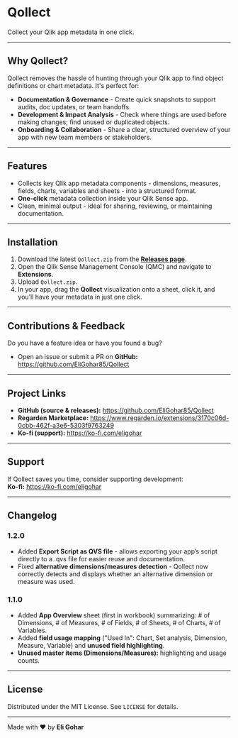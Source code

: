 # Qollect

Collect your Qlik app metadata in one click.

---

## Why Qollect?

Qollect removes the hassle of hunting through your Qlik app to find object definitions or chart metadata. It's perfect for:

- **Documentation & Governance** - Create quick snapshots to support audits, doc updates, or team handoffs.  
- **Development & Impact Analysis** - Check where things are used before making changes; find unused or duplicated objects.  
- **Onboarding & Collaboration** - Share a clear, structured overview of your app with new team members or stakeholders.

---

## Features

- Collects key Qlik app metadata components - dimensions, measures, fields, charts, variables and sheets - into a structured format.  
- **One-click** metadata collection inside your Qlik Sense app.  
- Clean, minimal output - ideal for sharing, reviewing, or maintaining documentation.

---

## Installation

1. Download the latest `Qollect.zip` from the **[Releases page](https://github.com/EliGohar85/Qollect/releases)**.  
2. Open the Qlik Sense Management Console (QMC) and navigate to **Extensions**.  
3. Upload `Qollect.zip`.  
4. In your app, drag the **Qollect** visualization onto a sheet, click it, and you’ll have your metadata in just one click.

---

## Contributions & Feedback

Do you have a feature idea or have you found a bug?  
- Open an issue or submit a PR on **GitHub:** https://github.com/EliGohar85/Qollect

---

## Project Links

- **GitHub (source & releases):** https://github.com/EliGohar85/Qollect
- **Regarden Marketplace:** https://www.regarden.io/extensions/3170c06d-0cbb-462f-a3e6-5303f9763249  
- **Ko-fi (support):** https://ko-fi.com/eligohar

---

## Support

If Qollect saves you time, consider supporting development:  
**Ko-fi:** https://ko-fi.com/eligohar

---

## Changelog

### 1.2.0
- Added **Export Script as QVS file** - allows exporting your app’s script directly to a .qvs file for easier reuse and documentation.
- Fixed **alternative dimensions/measures detection** - Qollect now correctly detects and displays whether an alternative dimension or measure was used.

### 1.1.0
- Added **App Overview** sheet (first in workbook) summarizing: # of Dimensions, # of Measures, # of Fields, # of Sheets, # of Charts, # of Variables.  
- Added **field usage mapping** ("Used In": Chart, Set analysis, Dimension, Measure, Variable) and **unused field highlighting**.  
- **Unused master items (Dimensions/Measures):** highlighting and usage counts.

---

## License

Distributed under the MIT License. See `LICENSE` for details.

---

Made with ❤️ by **Eli Gohar**
